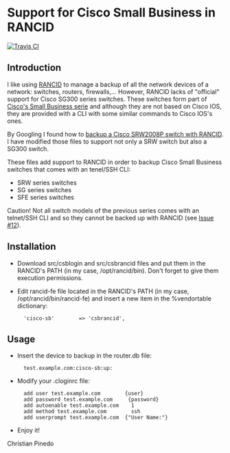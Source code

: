 Support for Cisco Small Business in RANCID
==========================================

[![Travis CI](https://travis-ci.org/chrpinedo/rancid-cisco-sb.svg)](https://travis-ci.org/chrpinedo/rancid-cisco-sb)

Introduction
------------

I like using [RANCID](http://www.shrubbery.net/rancid) to manage a backup of all
the network devices of a network: switches, routers, firewalls,... However,
RANCID lacks of "official" support for Cisco SG300 series switches. These
switches form part of [Cisco's Small Business
serie](http://www.cisco.com/c/en/us/products/switches/small-business-300-series-managed-switches/index.html)
and although they are not based on Cisco IOS, they are provided with a CLI with
some similar commands to Cisco IOS's ones.

By Googling I found how to [backup a Cisco SRW2008P switch with
RANCID](http://www.mork.no/~bjorn/srw2008/). I have modified those files to
support not only a SRW switch but also a SG300 switch.

These files add support to RANCID in order to backup Cisco Small Business
switches that comes with an tenel/SSH CLI:
- SRW series switches
- SG series switches
- SFE series switches

Caution! Not all switch models of the previous series comes with an telnet/SSH
CLI and so they cannot be backed up with RANCID (see [Issue #12](http://github.com/chrpinedo/rancid-cisco-sb/issues/12)).

Installation
------------

- Download src/csblogin and src/csbrancid files and put them in the 
  RANCID's PATH (in my case, /opt/rancid/bin). Don't forget to give them 
  execution permissions.
- Edit rancid-fe file located in the RANCID's PATH (in my case,
  /opt/rancid/bin/rancid-fe) and insert a new item in the %vendortable
  dictionary:

		'cisco-sb'        => 'csbrancid',

Usage
-----

- Insert the device to backup in the router.db file:

		test.example.com:cisco-sb:up:

- Modify your .cloginrc file:

		add user test.example.com        {user}
		add password test.example.com     {password}
		add autoenable test.example.com    1
		add method test.example.com        ssh
		add userprompt test.example.com  {"User Name:"}

- Enjoy it!


Christian Pinedo
